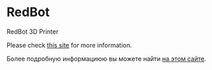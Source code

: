 # RedBot
RedBot 3D Printer

Please check [this site](https://www.redbot.info/pages/en/welcome/) for more information.

Более подробную информациюю вы можете найти [на этом сайте](https://www.redbot.info/pages/en/welcome/).
